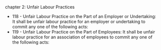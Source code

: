 chapter 2: Unfair Labour Practices

<ul>
			<li>118 - Unfair Labour Practice on the Part of an Employer or Undertaking: It shall be unfair labour practice for an employer or undertaking to commit any one of the following acts:<ul>
			</ul></li>			<li>119 - Unfair Labour Practice on the Part of Employees: It shall be unfair labour practice for an association of employees to commit any one of the following acts:<ul>
			</ul></li></ul>